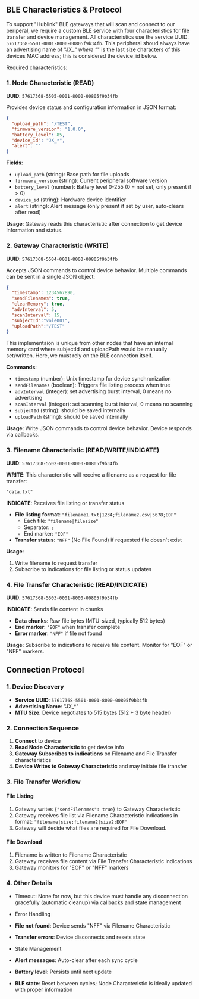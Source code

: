 ## BLE Characteristics & Protocol

To support "Hublink" BLE gateways that will scan and connect to our periperal, we require a custom BLE service with four characteristics for file transfer and device management. All characteristics use the service UUID: `57617368-5501-0001-8000-00805f9b34fb`. This peripheral shoud always have an advertising name of "JX_*" where "*" is the last size characters of this devices MAC address; this is considered the device_id below.

Required characteristics:

### 1. Node Characteristic (READ)
**UUID**: `57617368-5505-0001-8000-00805f9b34fb`

Provides device status and configuration information in JSON format:
```json
{
  "upload_path": "/TEST",
  "firmware_version": "1.0.0",
  "battery_level": 85,
  "device_id": "JX_*",
  "alert": ""
}
```

**Fields**:
- `upload_path` (string): Base path for file uploads
- `firmware_version` (string): Current peripheral software version
- `battery_level` (number): Battery level 0-255 (0 = not set, only present if > 0)
- `device_id` (string): Hardware device identifier
- `alert` (string): Alert message (only present if set by user, auto-clears after read)

**Usage**: Gateway reads this characteristic after connection to get device information and status.

### 2. Gateway Characteristic (WRITE)
**UUID**: `57617368-5504-0001-8000-00805f9b34fb`

Accepts JSON commands to control device behavior. Multiple commands can be sent in a single JSON object:

```json
{
  "timestamp": 1234567890,
  "sendFilenames": true,
  "clearMemory": true,
  "advInterval": 5,
  "scanInterval": 15,
  "subjectId":"vole001",
  "uploadPath":"/TEST"
}
```

This implementaion is unique from other nodes that have an internal memory card where subjectId and uploadPath would be manually set/written. Here, we must rely on the BLE connection itself.

**Commands**:
- `timestamp` (number): Unix timestamp for device synchronization
- `sendFilenames` (boolean): Triggers file listing process when true
- `advInterval` (integer): set advertising burst interval, 0 means no advertising
- `scanInterval` (integer): set scanning burst interval, 0 means no scanning
- `subjectId` (string): should be saved internally
- `uploadPath` (string): should be saved internally

**Usage**: Write JSON commands to control device behavior. Device responds via callbacks.

### 3. Filename Characteristic (READ/WRITE/INDICATE)
**UUID**: `57617368-5502-0001-8000-00805f9b34fb`

**WRITE**: This characteristic will receive a filename as a request for file transfer:
```
"data.txt"
```

**INDICATE**: Receives file listing or transfer status
- **File listing format**: `"filename1.txt|1234;filename2.csv|5678;EOF"`
  - Each file: `"filename|filesize"`
  - Separator: `;`
  - End marker: `"EOF"`
- **Transfer status**: `"NFF"` (No File Found) if requested file doesn't exist

**Usage**: 
1. Write filename to request transfer
2. Subscribe to indications for file listing or status updates

### 4. File Transfer Characteristic (READ/INDICATE)
**UUID**: `57617368-5503-0001-8000-00805f9b34fb`

**INDICATE**: Sends file content in chunks
- **Data chunks**: Raw file bytes (MTU-sized, typically 512 bytes)
- **End marker**: `"EOF"` when transfer complete
- **Error marker**: `"NFF"` if file not found

**Usage**: Subscribe to indications to receive file content. Monitor for "EOF" or "NFF" markers.

## Connection Protocol

### 1. Device Discovery
- **Service UUID**: `57617368-5501-0001-8000-00805f9b34fb`
- **Advertising Name**: "JX_*"
- **MTU Size**: Device negotiates to 515 bytes (512 + 3 byte header)

### 2. Connection Sequence
1. **Connect** to device
2. **Read Node Characteristic** to get device info
3. **Gateway Subscribes to indications** on Filename and File Transfer characteristics
4. **Device Writes to Gateway Characteristic** and may initiate file transfer

### 3. File Transfer Workflow

#### File Listing
1. Gateway writes `{"sendFilenames": true}` to Gateway Characteristic
2. Gateway receives file list via Filename Characteristic indications in format: `"filename|size;filename2|size2;EOF"`
3. Gateway will decide what files are required for File Download.

#### File Download
1. Filename is written to Filename Characteristic
2. Gateway receives file content via File Transfer Characteristic indications
3. Gateway monitors for "EOF" or "NFF" markers

### 4. Other Details

- Timeout: None for now, but this device must handle any disconnection gracefully (automatic cleanup) via callbacks and state management

- Error Handling
- **File not found**: Device sends "NFF" via Filename Characteristic
- **Transfer errors**: Device disconnects and resets state

- State Management
- **Alert messages**: Auto-clear after each sync cycle
- **Battery level**: Persists until next update
- **BLE state**: Reset between cycles; Node Characteristic is ideally updated with proper information